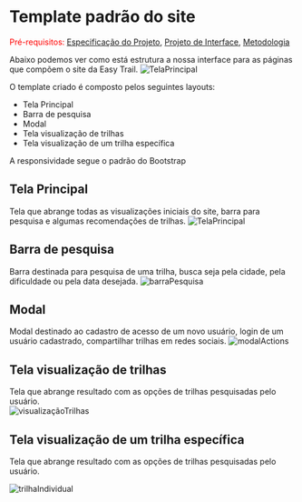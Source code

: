 # Template padrão do site

<span style="color:red">Pré-requisitos: <a href="02-Especificação do Projeto.md"> Especificação do Projeto</a></span>, <a href="04-Projeto de Interface.md"> Projeto de Interface</a>, <a href="03-Metodologia.md"> Metodologia</a>

Abaixo podemos ver como está estrutura a nossa interface para as páginas que compõem o site da Easy Trail.
![TelaPrincipal](https://user-images.githubusercontent.com/110863413/200970712-49a6ee8c-d5ec-4fac-86a0-43e6c9b0ce4e.jpg)


O template criado é composto pelos seguintes layouts:

* Tela Principal
* Barra de pesquisa
* Modal
* Tela visualização de trilhas
* Tela visualização de um trilha específica

A responsividade segue o padrão do Bootstrap

## Tela Principal
Tela que abrange todas as visualizações iniciais do site, barra para pesquisa e algumas recomendações de trilhas.
![TelaPrincipal](https://user-images.githubusercontent.com/110863413/200970712-49a6ee8c-d5ec-4fac-86a0-43e6c9b0ce4e.jpg)


## Barra de pesquisa
Barra destinada para pesquisa de uma trilha, busca seja pela cidade, pela dificuldade ou pela data desejada.
![barraPesquisa](https://user-images.githubusercontent.com/110863413/200966859-07050703-6a1c-45d9-8c56-45e1c10876fe.jpg)

## Modal
Modal destinado ao cadastro de acesso de um novo usuário, login de um usuário cadastrado, compartilhar trilhas em redes sociais.
![modalActions](https://user-images.githubusercontent.com/110863413/200968120-7e1c452a-47e2-43bc-a62e-f83b4fe9b5a4.jpg)


## Tela visualização de trilhas
Tela que abrange resultado com as opções de trilhas pesquisadas pelo usuário.  
![visualizaçãoTrilhas](https://user-images.githubusercontent.com/110863413/200967133-5ceecdc2-8d07-4c59-b24d-6fe76b1111e1.jpg)

## Tela visualização de um trilha específica
Tela que abrange resultado com as opções de trilhas pesquisadas pelo usuário.

![trilhaIndividual](https://user-images.githubusercontent.com/110863413/200968187-feb94304-53f6-4d18-b9e8-8acc72109180.jpg)



